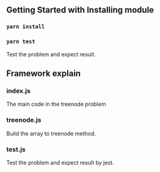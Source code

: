## Getting Started with Installing module

### `yarn install`

### `yarn test`

Test the problem and expect result.

## Framework explain

### index.js

The main code in the treenode problem

### treenode.js

Build the array to treenode method.

### test.js

Test the problem and expect result by jest.
